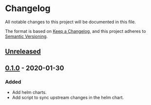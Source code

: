 # Changelog

All notable changes to this project will be documented in this file.

The format is based on [Keep a Changelog](https://keepachangelog.com/en/1.0.0/),
and this project adheres to [Semantic Versioning](https://semver.org/spec/v2.0.0.html).

## [Unreleased]

## [0.1.0] - 2020-01-30

### Added

- Add helm charts.
- Add script to sync upstream changes in the helm chart.

[Unreleased]: https://github.com/giantswarm/gatekeeper-app/compare/v0.1.0...HEAD
[0.1.0]: https://github.com/giantswarm/gatekeeper-app/tag/v0.1.0
